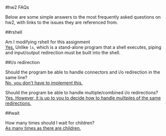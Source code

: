 #hw2 FAQs

Below are some simple answers to the most frequently asked questions on hw2, with links to the issues they are referenced from.

##rshell

Am I modifying rshell for this assignment  
[Yes.](https://github.com/mikeizbicki/ucr-cs100/issues/427)
Unlike `ls`, which is a stand-alone program that a shell executes, piping and input/output redirection must be built into the shell. 

##i/o redirection

Should the program be able to handle connectors and i/o redirection in the same line?  
[No, you don't have to implement this.](https://github.com/mikeizbicki/ucr-cs100/issues/433)

Should the program be able to handle multiple/combined i/o redirections?  
[Yes. However, it is up to you to decide how to handle multiples of the same redirections.](https://github.com/mikeizbicki/ucr-cs100/issues/446)


##wait

How many times should I wait for children?  
[As many times as there are children.](https://github.com/mikeizbicki/ucr-cs100/issues/1548)


